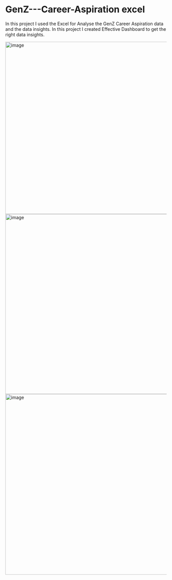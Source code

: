 # GenZ---Career-Aspiration excel
In this project I used the Excel for Analyse the GenZ Career Aspiration data and the data insights. In this project I created Effective Dashboard to get the right data insights.


<img width="537" alt="image" src="https://github.com/Sujit7910/GenZ---Career-Aspirations/assets/118925629/1f2e7075-d74c-4c77-9c5d-4100641264e4">
<img width="561" alt="image" src="https://github.com/Sujit7910/GenZ---Career-Aspirations/assets/118925629/a00df7d2-e689-451a-a20d-33fb4000fa33">
<img width="563" alt="image" src="https://github.com/Sujit7910/GenZ---Career-Aspirations/assets/118925629/655ecd0b-3286-4656-a2fd-6e0d6d247b9d">
